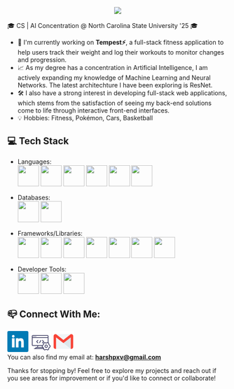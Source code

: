 <p align="center">
  <img src="https://capsule-render.vercel.app/api?type=waving&color=614a9b&height=250&section=header&text=Hi,%20I'm%20Harsh%20Patel!&fontSize=60" />
</p>

🎓 CS | AI Concentration @ North Carolina State University '25 🎓
- 🚧 I'm currently working on <a href="https://github.com/hpatel-27/Tempest-Fitness" style="text-decoration:none; color:inherit;"><b style="text-decoration: none; color: inherit;">Tempest⚡</b></a>, a full-stack fitness application to help users track their weight and log their workouts to monitor changes and progression.
- 📈 As my degree has a concentration in Artificial Intelligence, I am actively expanding my knowledge of Machine Learning and Neural Networks. The latest architechture I have been exploring is ResNet. 
- 🛠️ I also have a strong interest in developing full-stack web applications, which stems from the satisfaction of seeing my back-end solutions come to life through interactive front-end interfaces.
- 💡 Hobbies: Fitness, Pokémon, Cars, Basketball
## 💻 Tech Stack
- Languages: \
            <img src="https://cdn.jsdelivr.net/gh/devicons/devicon@latest/icons/java/java-original.svg" width=48 height=48 />
            <img src="https://cdn.jsdelivr.net/gh/devicons/devicon@latest/icons/python/python-original.svg" width=48 height=48 />
            <img src="https://cdn.jsdelivr.net/gh/devicons/devicon@latest/icons/c/c-original.svg" width=48 height=48 />
            <img src="https://cdn.jsdelivr.net/gh/devicons/devicon@latest/icons/javascript/javascript-original.svg" width=48 height=48 />
            <img src="https://cdn.jsdelivr.net/gh/devicons/devicon@latest/icons/html5/html5-original.svg" width=48 height=48 />
            <img src="https://cdn.jsdelivr.net/gh/devicons/devicon@latest/icons/css3/css3-original.svg" width=48 height=48 />
          
- Databases: \
            <img src="https://cdn.jsdelivr.net/gh/devicons/devicon@latest/icons/mysql/mysql-original-wordmark.svg" width=48 height=48 />
            <img src="https://cdn.jsdelivr.net/gh/devicons/devicon@latest/icons/mariadb/mariadb-original-wordmark.svg" width=48 height=48 />

- Frameworks/Libraries: \
            <img src="https://cdn.jsdelivr.net/gh/devicons/devicon@latest/icons/spring/spring-original.svg" width=48 height=48 />
            <img src="https://cdn.jsdelivr.net/gh/devicons/devicon@latest/icons/react/react-original.svg" width=48 height=48 />
            <img src="https://cdn.jsdelivr.net/gh/devicons/devicon@latest/icons/bootstrap/bootstrap-original.svg" width=48 height=48 />
            <img src="https://cdn.jsdelivr.net/gh/devicons/devicon@latest/icons/pytorch/pytorch-original.svg" width=48 height=48 />
            <img src="https://cdn.jsdelivr.net/gh/devicons/devicon@latest/icons/scikitlearn/scikitlearn-original.svg" width=48 height=48 />
            <img src="https://cdn.jsdelivr.net/gh/devicons/devicon@latest/icons/nodejs/nodejs-original-wordmark.svg" width=48 height=48 />
            <img src="https://cdn.jsdelivr.net/gh/devicons/devicon@latest/icons/junit/junit-plain-wordmark.svg" width=48 height=48 />
          
- Developer Tools: \
            <img src="https://cdn.jsdelivr.net/gh/devicons/devicon@latest/icons/git/git-original-wordmark.svg" width=48 height=48 />
            <img src="https://cdn.jsdelivr.net/gh/devicons/devicon@latest/icons/docker/docker-original.svg" width=48 height=48 />
            <img src="https://cdn.jsdelivr.net/gh/devicons/devicon@latest/icons/amazonwebservices/amazonwebservices-original-wordmark.svg" width=48 height=48 />
          
## 📪 Connect With Me:
[![LinkedIn](./assets/linkedin_icon.png)](https://www.linkedin.com/in/harsh-patel10/)
[![Portfolio](./assets/website_icon.png)](https://hpatel-27.github.io/)
[![Email](./assets/gmail_icon.png)](mailto:harshpxv@gmail.com) \
You can also find my email at: [**harshpxv@gmail.com**](mailto:harshpxv@gmail.com)

Thanks for stopping by! Feel free to explore my projects and reach out if you see areas for improvement or if you'd like to connect or collaborate!

